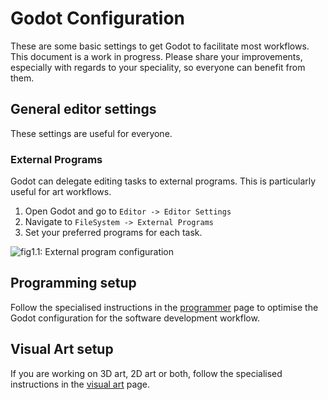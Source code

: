 # Godot Configuration

These are some basic settings to get Godot to facilitate most workflows. This document is a work in progress. Please share your improvements, especially with regards to your speciality, so everyone can benefit from them.

## General editor settings

These settings are useful for everyone.

### External Programs

Godot can delegate editing tasks to external programs. This is particularly useful for art workflows.

1. Open Godot and go to `Editor -> Editor Settings`
2. Navigate to `FileSystem -> External Programs`
3. Set your preferred programs for each task.

![fig1.1: External program configuration](godot_config/.attachments/godot_config_fig1.1.png)

## Programming setup

Follow the specialised instructions in the [programmer](godot_config/programming.md) page to optimise the Godot configuration for the software development workflow.

## Visual Art setup

If you are working on 3D art, 2D art or both, follow the specialised instructions in the [visual art](godot_config/visual_art.md) page.